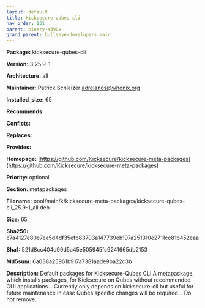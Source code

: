 ```yaml
---
layout: default
title: kicksecure-qubes-cli
nav_order: 131
parent: binary-s390x
grand_parent: bullseye-developers main
---
```


**Package:** kicksecure-qubes-cli

**Version:** 3:25.9-1

**Architecture:**  all

**Maintainer:**  Patrick Schleizer <adrelanos@whonix.org>

**Installed_size:**  65

**Recommends:**  

**Conficts:**  

**Replaces:**  

**Provides:**  

**Homepage:**  [https://github.com/Kicksecure/kicksecure-meta-packages](https://github.com/Kicksecure/kicksecure-meta-packages)

**Priority:**  optional

**Section:** metapackages

**Filename:**  pool/main/k/kicksecure-meta-packages/kicksecure-qubes-cli_25.9-1_all.deb

**Size:**  65

**Sha256:**  c7a4127e80e7ea5d4df35efb83703a147739eb197a251310e2711ce81b452eaa

**Sha1:**  521d8cc404d99d5a45e505945fc9241665db2153

**Md5sum:**  6a038a25961b917a7381aade9ba22c3b

**Description:** Default packages for Kicksecure-Qubes CLI
 A metapackage, which installs packages, for Kicksecure on Qubes without
 recommended GUI applications.
 .
 Currently only depends on kicksecure-cli but useful for future maintenance in
 case Qubes specific changes will be required.
 .
 Do not remove.


